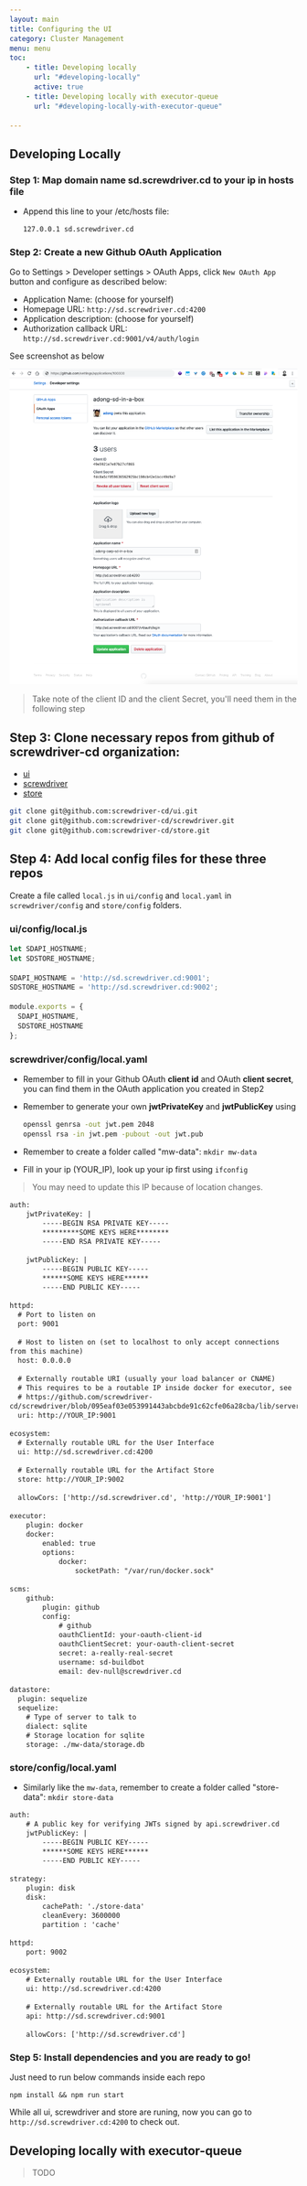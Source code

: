```yaml
---
layout: main
title: Configuring the UI
category: Cluster Management
menu: menu
toc:
    - title: Developing locally
      url: "#developing-locally"
      active: true
    - title: Developing locally with executor-queue
      url: "#developing-locally-with-executor-queue"

---
```

## Developing Locally

### Step 1: Map domain name sd.screwdriver.cd to your ip in hosts file
* Append this line to your /etc/hosts file:

  ```
  127.0.0.1 sd.screwdriver.cd
  ```

### Step 2: Create a new Github OAuth Application
Go to Settings > Developer settings > OAuth Apps, click `New OAuth App` button and configure as described below:

* Application Name: (choose for yourself)
* Homepage URL: `http://sd.screwdriver.cd:4200`
* Application description: (choose for yourself)
* Authorization callback URL: `http://sd.screwdriver.cd:9001/v4/auth/login`

See screenshot as below

![developing-locally-ouath](./assets/developing-locally-ouath.png)

> Take note of the client ID and the client Secret, you'll need them in the following step

## Step 3: Clone necessary repos from github of screwdriver-cd organization:
* [ui](https://github.com/screwdriver-cd/ui)
* [screwdriver](https://github.com/screwdriver-cd/screwdriver)
* [store](https://github.com/screwdriver-cd/store)

```bash
git clone git@github.com:screwdriver-cd/ui.git
git clone git@github.com:screwdriver-cd/screwdriver.git
git clone git@github.com:screwdriver-cd/store.git
```

## Step 4: Add local config files for these three repos
Create a file called `local.js` in `ui/config` and `local.yaml` in `screwdriver/config` and `store/config` folders.

### ui/config/local.js

```javascript
let SDAPI_HOSTNAME;
let SDSTORE_HOSTNAME;

SDAPI_HOSTNAME = 'http://sd.screwdriver.cd:9001';
SDSTORE_HOSTNAME = 'http://sd.screwdriver.cd:9002';

module.exports = {
  SDAPI_HOSTNAME,
  SDSTORE_HOSTNAME
};
```

### screwdriver/config/local.yaml
* Remember to fill in your Github OAuth **client id** and OAuth **client secret**, you can find them in the OAuth application you created in Step2
* Remember to generate your own **jwtPrivateKey** and **jwtPublicKey** using
    ```bash
    openssl genrsa -out jwt.pem 2048
    openssl rsa -in jwt.pem -pubout -out jwt.pub
    ```
* Remember to create a folder called "mw-data": `mkdir mw-data`

* Fill in your ip (YOUR_IP), look up your ip first using `ifconfig`
> You may need to update this IP because of location changes.

```
auth:
    jwtPrivateKey: |
        -----BEGIN RSA PRIVATE KEY-----
        *********SOME KEYS HERE********
        -----END RSA PRIVATE KEY-----

    jwtPublicKey: |
        -----BEGIN PUBLIC KEY-----
        ******SOME KEYS HERE******
        -----END PUBLIC KEY-----

httpd:
  # Port to listen on
  port: 9001

  # Host to listen on (set to localhost to only accept connections from this machine)
  host: 0.0.0.0

  # Externally routable URI (usually your load balancer or CNAME)
  # This requires to be a routable IP inside docker for executor, see
  # https://github.com/screwdriver-cd/screwdriver/blob/095eaf03e053991443abcbde91c62cfe06a28cba/lib/server.js#L141
  uri: http://YOUR_IP:9001

ecosystem:
  # Externally routable URL for the User Interface
  ui: http://sd.screwdriver.cd:4200

  # Externally routable URL for the Artifact Store
  store: http://YOUR_IP:9002

  allowCors: ['http://sd.screwdriver.cd', 'http://YOUR_IP:9001']

executor:
    plugin: docker
    docker:
        enabled: true
        options:
            docker:
                socketPath: "/var/run/docker.sock"

scms:
    github:
        plugin: github
        config:
            # github
            oauthClientId: your-oauth-client-id
            oauthClientSecret: your-oauth-client-secret
            secret: a-really-real-secret
            username: sd-buildbot
            email: dev-null@screwdriver.cd

datastore:
  plugin: sequelize
  sequelize:
    # Type of server to talk to
    dialect: sqlite
    # Storage location for sqlite
    storage: ./mw-data/storage.db
```

### store/config/local.yaml
* Similarly like the `mw-data`, remember to create a folder called "store-data": `mkdir store-data`

```
auth:
    # A public key for verifying JWTs signed by api.screwdriver.cd
    jwtPublicKey: |
        -----BEGIN PUBLIC KEY-----
        ******SOME KEYS HERE******
        -----END PUBLIC KEY-----

strategy:
    plugin: disk
    disk:
        cachePath: './store-data'
        cleanEvery: 3600000
        partition : 'cache'

httpd:
    port: 9002

ecosystem:
    # Externally routable URL for the User Interface
    ui: http://sd.screwdriver.cd:4200

    # Externally routable URL for the Artifact Store
    api: http://sd.screwdriver.cd:9001

    allowCors: ['http://sd.screwdriver.cd']
```

### Step 5: Install dependencies and you are ready to go!
Just need to run below commands inside each repo

```
npm install && npm run start
```

While all ui, screwdriver and store are runing, now you can go to `http://sd.screwdriver.cd:4200` to check out.

## Developing locally with executor-queue

> TODO

